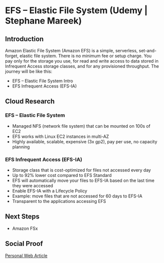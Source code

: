 
# EFS – Elastic File System (Udemy | Stephane Mareek)

## Introduction
Amazon Elastic File System (Amazon EFS) is a simple, serverless, set-and-forget, elastic file system. There is no minimum fee or setup charge. You pay only for the storage you use, for read and write access to data stored in Infrequent Access storage classes, and for any provisioned throughput. The journey will be like this:
- EFS – Elastic File System Intro
- EFS Infrequent Access (EFS-IA)

## Cloud Research

### EFS – Elastic File System
- Managed NFS (network file system) that can be mounted on 100s of EC2
- EFS works with Linux EC2 instances in multi-AZ
- Highly available, scalable, expensive (3x gp2), pay per use, no capacity planning

### EFS Infrequent Access (EFS-IA)
- Storage class that is cost-optimized for files not
accessed every day
- Up to 92% lower cost compared to EFS Standard
- EFS will automatically move your files to EFS-IA
based on the last time they were accessed
- Enable EFS-IA with a Lifecycle Policy
- Example: move files that are not accessed for 60
days to EFS-IA
- Transparent to the applications accessing EFS

## Next Steps

- Amazon FSx

## Social Proof

[Personal Web Article](https://afifurrohman-id.github.io/article/100DaysOfCloud)
